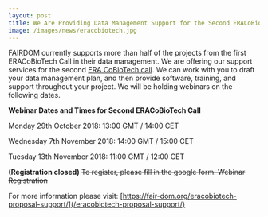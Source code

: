 ```yaml
---
layout: post
title: We Are Providing Data Management Support for the Second ERACoBioTech Call.
image: /images/news/eracobiotech.jpg
---
```


FAIRDOM currently supports more than half of the projects from the first ERACoBioTech Call in their data management. 
We are offering our support services for the second [ERA CoBioTech call](https://www.cobiotech.eu/). We can work with you to draft your data management plan, and then provide software, training, and support throughout your project. We will be holding webinars on the following dates.

**Webinar Dates and Times for Second ERACoBioTech Call**

Monday 29th October 2018: 13:00 GMT / 14:00 CET

Wednesday 7th November 2018: 14:00 GMT / 15:00 CET

Tuesday 13th November 2018: 11:00 GMT / 12:00 CET

**(Registration closed)**
~~To register, please fill in the google form: Webinar Registration~~

For more information please visit: [https://fair-dom.org/eracobiotech-proposal-support/](/eracobiotech-proposal-support/)

